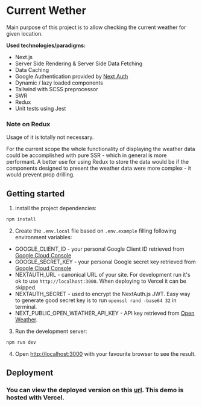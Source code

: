 # Current Wether

Main purpose of this project is to allow checking the current weather for given location.

**Used technologies/paradigms:**
- Next.js
- Server Side Rendering & Server Side Data Fetching
- Data Caching
- Google Authentication provided by [Next Auth](https://next-auth.js.org/)
- Dynamic / lazy loaded components
- Tailwind with SCSS preprocessor
- SWR
- Redux 
- Unit tests using Jest 

### Note on Redux
Usage of it is totally not necessary. 

For the current scope the whole functionality of displaying the weather data could be accomplished with pure SSR - which in general is more performant. 
A better use for using Redux to store the data would be if the components designed to present the weather data were more complex - it would prevent prop drilling.

## Getting started
1. install the project dependencies:
```bash
npm install
```

2. Create the `.env.local` file based on `.env.example` filling following environment variables:
- GOOGLE_CLIENT_ID - your personal Google Client ID retrieved from [Google Cloud Console](https://console.cloud.google.com/)
- GOOGLE_SECRET_KEY - your personal Google secret key retrieved from [Google Cloud Console](https://console.cloud.google.com/)
- NEXTAUTH_URL - canonical URL of your site. For development run it's ok to use `http://localhost:3000`. When deploying to Vercel it can be skipped.
- NEXTAUTH_SECRET - used to encrypt the NextAuth.js JWT. Easy way to generate good secret key is to run `openssl rand -base64 32` in terminal.
- NEXT_PUBLIC_OPEN_WEATHER_API_KEY - API key retrieved from [Open Weather](https://openweathermap.org/).

3. Run the development server:
```bash
npm run dev
```

4. Open [http://localhost:3000](http://localhost:3000) with your favourite browser to see the result.


## Deployment

### You can view the deployed version on this [url](https://current-weather-six.vercel.app/). This demo is hosted with Vercel.
